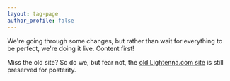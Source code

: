 ```yaml
---
layout: tag-page
author_profile: false
---
```


<p>We're going through some changes, but rather than wait for everything to be perfect, we're doing it live.  Content first!</p>

<p>Miss the old site?  So do we, but fear not, the <a href="/legacy/products.html">old Lightenna.com site</a> is still preserved for posterity.</p>
